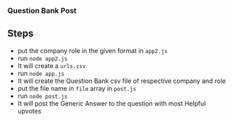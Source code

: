 ### Question Bank Post

## Steps

- put the company role in the given format in `app2.js`
- run `node app2.js`
- It will create a `urls.csv`
- run `node app.js`
- It will create the Question Bank csv file of respective company and role
- put the file name in `file` array in `post.js`
- run `node post.js`
- It will post the Generic Answer to the question with most Helpful upvotes
